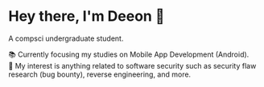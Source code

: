 # Hey there, I'm Deeon 👋

A compsci undergraduate student.

📚 Currently focusing my studies on Mobile App Development (Android). <br>
🍵 My interest is anything related to software security such as security flaw research (bug bounty), reverse engineering, and more.
